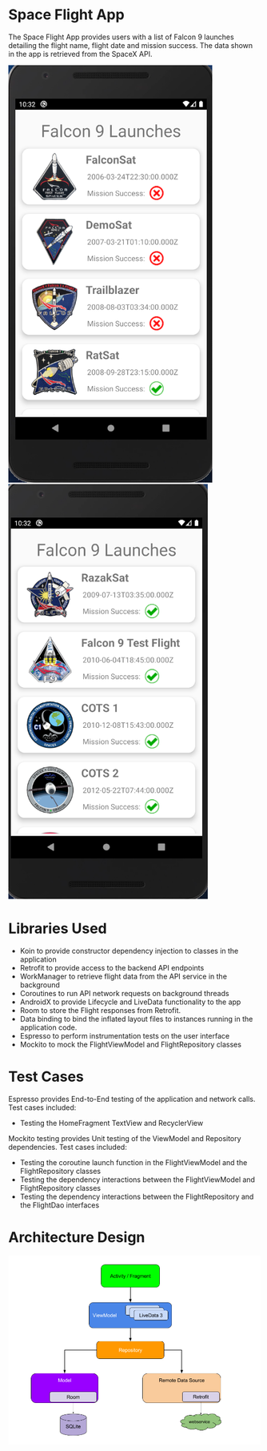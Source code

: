 # Space Flight App
The Space Flight App provides users with a list of Falcon 9 launches detailing the flight name, flight date and mission success. The data shown in the app is retrieved from the SpaceX API. 

![Alt text](app/docs/images/first-launches-screenshot.png?raw=true "First Launches Screenshot") ![Alt text](app/docs/images/second-launches-screenshot.png?raw=true "Second Launches Screenshot")


# Libraries Used
- Koin to provide constructor dependency injection to classes in the application
- Retrofit to provide access to the backend API endpoints
- WorkManager to retrieve flight data from the API service in the background
- Coroutines to run API network requests on background threads
- AndroidX to provide Lifecycle and LiveData functionality to the app
- Room to store the Flight responses from Retrofit.
- Data binding to bind the inflated layout files to instances running in the application code.
- Espresso to perform instrumentation tests on the user interface
- Mockito to mock the FlightViewModel and FlightRepository classes

# Test Cases
Espresso provides End-to-End testing of the application and network calls. Test cases included:
- Testing the HomeFragment TextView and RecyclerView

Mockito testing provides Unit testing of the ViewModel and Repository dependencies. Test cases included:
- Testing the coroutine launch function in the FlightViewModel and the FlightRepository classes
- Testing the dependency interactions between the FlightViewModel and FlightRepository classes
- Testing the dependency interactions between the FlightRepository and the FlightDao interfaces

# Architecture Design
![Alt text](app/docs/images/mvvm_architecture.png?raw=true "MVVM Architecture") 

